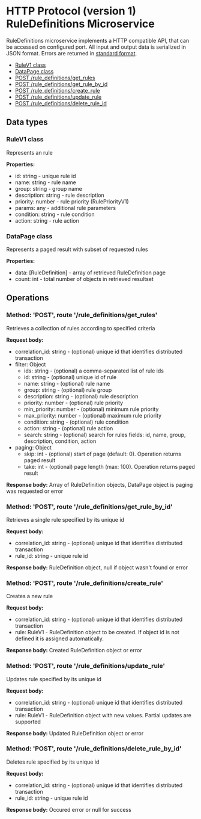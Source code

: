 # HTTP Protocol (version 1) <br/> RuleDefinitions Microservice

RuleDefinitions microservice implements a HTTP compatible API, that can be accessed on configured port.
All input and output data is serialized in JSON format. Errors are returned in [standard format]().

* [RuleV1 class](#class1)
* [DataPage<RuleV1> class](#class2)
* [POST /rule_definitions/get_rules](#operation1)
* [POST /rule_definitions/get_rule_by_id](#operation2)
* [POST /rule_definitions/create_rule](#operation3)
* [POST /rule_definitions/update_rule](#operation4)
* [POST /rule_definitions/delete_rule_id](#operation5)

## Data types

### <a name="class1"></a> RuleV1 class

Represents an rule

**Properties:**
- id: string - unique rule id
- name: string - rule name
- group: string - group name
- description: string - rule description
- priority: number - rule priority (RulePriorityV1)
- params: any - additional rule parameters
- condition: string - rule condition
- action: string - rule action

### <a name="class2"></a> DataPage<RuleV1> class

Represents a paged result with subset of requested rules

**Properties:**
- data: [RuleDefinition] - array of retrieved RuleDefinition page
- count: int - total number of objects in retrieved resultset

## Operations

### <a name="operation1"></a> Method: 'POST', route '/rule_definitions/get_rules'

Retrieves a collection of rules according to specified criteria

**Request body:** 
- correlation_id: string - (optional) unique id that identifies distributed transaction
- filter: Object
  - ids: string - (optional) a comma-separated list of rule ids 
  - id: string - (optional) unique id of rule
  - name: string - (optional) rule name
  - group: string - (optional) rule group
  - description: string - (optional) rule description
  - priority: number - (optional) rule priority
  - min_priority: number - (optional) minimum rule priority
  - max_priority: number - (optional) maximum rule priority
  - condition: string - (optional) rule condition
  - action: string - (optional) rule action
  - search: string - (optional) search for rules fields: id, name, group, description, condition, action 
- paging: Object
  - skip: int - (optional) start of page (default: 0). Operation returns paged result
  - take: int - (optional) page length (max: 100). Operation returns paged result

**Response body:**
Array of RuleDefinition objects, DataPage<RuleV1> object is paging was requested or error

### <a name="operation2"></a> Method: 'POST', route '/rule_definitions/get_rule_by_id'

Retrieves a single rule specified by its unique id

**Request body:** 
- correlation_id: string - (optional) unique id that identifies distributed transaction
- rule_id: string - unique rule id

**Response body:**
RuleDefinition object, null if object wasn't found or error 

### <a name="operation3"></a> Method: 'POST', route '/rule_definitions/create_rule'

Creates a new rule

**Request body:**
- correlation_id: string - (optional) unique id that identifies distributed transaction
- rule: RuleV1 - RuleDefinition object to be created. If object id is not defined it is assigned automatically.

**Response body:**
Created RuleDefinition object or error

### <a name="operation4"></a> Method: 'POST', route '/rule_definitions/update_rule'

Updates rule specified by its unique id

**Request body:** 
- correlation_id: string - (optional) unique id that identifies distributed transaction
- rule: RuleV1 - RuleDefinition object with new values. Partial updates are supported

**Response body:**
Updated RuleDefinition object or error 
 
### <a name="operation5"></a> Method: 'POST', route '/rule_definitions/delete_rule_by_id'

Deletes rule specified by its unique id

**Request body:** 
- correlation_id: string - (optional) unique id that identifies distributed transaction
- rule_id: string - unique rule id

**Response body:**
Occured error or null for success
 
